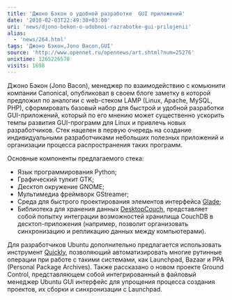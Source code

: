 ```yaml
---
title: 'Джоно Бэкон о удобной разработке  GUI приложений'
date: '2010-02-03T22:49:38+03:00'
uri: 'news/djono-bekon-o-udobnoi-razrabotke-gui-prilojenii'
alias: 
  - 'news/264.html'
tags: 'Джоно Бэкон,Jono Bacon,GUI'
source: 'http://www.opennet.ru/opennews/art.shtml?num=25276'
unixtime: 1265226578
visits: 1698
---
```

Джоно Бэкон (Jono Bacon), менеджер по взаимодействию с комьюнити компании Canonical, опубликовал в своем блоге заметку в которой предложил по аналогии с web-стеком LAMP (Linux, Apache, MySQL, PHP), сформировать базовый набор для быстрой и удобной разработки GUI-приложений, который по его мнению может существенно ускорить темпы развития GUI-программ для Linux и привлечь новых разработчиков.  Стек нацелен в первую очередь на создание индивидуальными разработчиками небольших полезных приложений и организации процесса распространения таких программ.

Основные компоненты предлагаемого стека:

*   Язык программирования Python;
*   Графический тулкит GTK;
*   Десктоп окружение GNOME;
*   Мультимедиа фреймворк GStreamer;
*   Среда для быстрого проектирования элементов интерфейса [Glade](http://glade.gnome.org/);
*   Библиотека для хранения данных [DesktopCouch](http://www.freedesktop.org/wiki/Specifications/desktopcouch), представляет собой попытку интеграции возможностей хранилища CouchDB в десктоп-приложения (например, позволит организовать синхронизацию и репликацию данных между компьютерами).

Для разработчиков Ubuntu дополнительно предлагается использовать инструмент [Quickly](https://wiki.ubuntu.com/Quickly), позволяющий автоматизировать многие рутинные операции при работе с такими системами, как Launchpad, Bazaar и PPA (Personal Package Archives). Также рассказано о новом проекте Ground Control, представляющем собой интегрированный в файловый менеджер Ubuntu GUI интерфейс для упрощения процесса создания проектов, их сборки и синхронизации с Launchpad.
